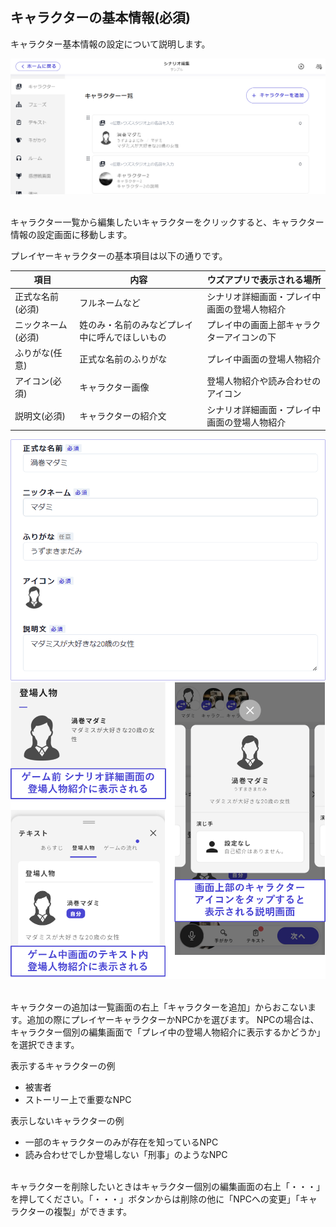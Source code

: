 ## キャラクターの基本情報(必須)

キャラクター基本情報の設定について説明します。

![](../../images/character3.png)

<br>
キャラクター一覧から編集したいキャラクターをクリックすると、キャラクター情報の設定画面に移動します。

プレイヤーキャラクターの基本項目は以下の通りです。

| 項目                 | 内容                           | ウズアプリで表示される場所             |
| -------------------- | ----------------------------- | ------------------------------------- |
| 正式な名前(必須)     | フルネームなど | シナリオ詳細画面・プレイ中画面の登場人物紹介 |
| ニックネーム(必須)   | 姓のみ・名前のみなどプレイ中に呼んでほしいもの | プレイ中の画面上部キャラクターアイコンの下     |
| ふりがな(任意)　　   | 正式な名前のふりがな  | プレイ中画面の登場人物紹介       |
| アイコン(必須)       | キャラクター画像  | 登場人物紹介や読み合わせのアイコン |
| 説明文(必須) | キャラクターの紹介文 | シナリオ詳細画面・プレイ中画面の登場人物紹介   | 

![](../../images/character1.png)
![](../../images/character2.png)

<br>
キャラクターの追加は一覧画面の右上「キャラクターを追加」からおこないます。追加の際にプレイヤーキャラクターかNPCかを選びます。
NPCの場合は、キャラクター個別の編集画面で「プレイ中の登場人物紹介に表示するかどうか」を選択できます。
<br>

表示するキャラクターの例
- 被害者
- ストーリー上で重要なNPC


表示しないキャラクターの例
- 一部のキャラクターのみが存在を知っているNPC
- 読み合わせでしか登場しない「刑事」のようなNPC

<br>
キャラクターを削除したいときはキャラクター個別の編集画面の右上「・・・」を押してください。「・・・」ボタンからは削除の他に「NPCへの変更」「キャラクターの複製」ができます。
